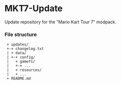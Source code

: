 # MKT7-Update

Update repository for the "Mario Kart Tour 7" modpack.

### File structure

```
 + updates/
 +-+ changelog.txt
 | + data/
 | +-+ config/
 |   + gamefs/
 |   +-+ ...
 |   + resources/
 |   + ...
 + README.md
```